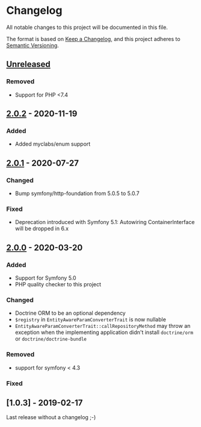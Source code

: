 # Changelog

All notable changes to this project will be documented in this file.

The format is based on [Keep a Changelog](https://keepachangelog.com/en/1.0.0/),
and this project adheres to [Semantic Versioning](https://semver.org/spec/v2.0.0.html).

## [Unreleased]

### Removed

- Support for PHP <7.4

## [2.0.2] - 2020-11-19

### Added

- Added myclabs/enum support

## [2.0.1] - 2020-07-27

### Changed

- Bump symfony/http-foundation from 5.0.5 to 5.0.7

### Fixed

- Deprecation introduced with Symfony 5.1: Autowiring ContainerInterface will be dropped in 6.x

## [2.0.0] - 2020-03-20

### Added

- Support for Symfony 5.0
- PHP quality checker to this project

### Changed

- Doctrine ORM to be an optional dependency
- `$registry` in `EntityAwareParamConverterTrait` is now nullable
- `EntityAwareParamConverterTrait::callRepositoryMethod` may throw an exception when the implementing
  application didn't install `doctrine/orm` or `doctrine/doctrine-bundle`

### Removed

- support for symfony < 4.3

### Fixed

## [1.0.3] - 2019-02-17

Last release without a changelog ;-)

[unreleased]: https://github.com/byWulf/apitk-common-bundle/compare/2.0.2...HEAD
[2.0.2]: https://github.com/byWulf/apitk-common-bundle/compare/2.0.1...2.0.2
[2.0.1]: https://github.com/byWulf/apitk-common-bundle/compare/2.0.0...2.0.1
[2.0.0]: https://github.com/byWulf/apitk-common-bundle/compare/1.0.3...2.0.0
[1.0.5]: https://github.com/byWulf/apitk-common-bundle/compare/1.0.2...1.0.3
